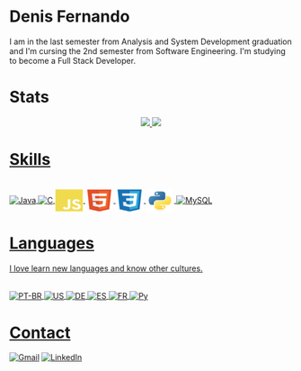 # Denis Fernando

I am in the last semester from Analysis and System Development graduation and I'm cursing the 2nd semester from Software Engineering. I'm studying to become a Full Stack Developer.

  # Stats

<div align="center">
  <a href="https://github.com/DenFerOli">
  <img height="140em" src="https://github-readme-stats.vercel.app/api?username=denferoli&show_icons=true&theme=dark&include_all_commits=true&count_private=true"/>
  <img height="140em" src="https://github-readme-stats.vercel.app/api/top-langs/?username=denferoli&layout=compact&langs_count=7&theme=dark"/>
</div>
  
  # Skills
  
<div style="display: inline_block"><br>
  <img align="center" alt="Java" height="40" width="50" src="https://cdn.jsdelivr.net/gh/devicons/devicon/icons/java/java-original.svg" title="Java" />
  <img align="center" alt="C" height="40" width="50" src="https://cdn.jsdelivr.net/gh/devicons/devicon/icons/c/c-original.svg" title="C" />
  <img align="center" alt="JavaScript" height="40" width="50" src="https://raw.githubusercontent.com/devicons/devicon/master/icons/javascript/javascript-plain.svg" title="JavaScript">
  <img align="center" alt="HTML" height="40" width="50" src="https://raw.githubusercontent.com/devicons/devicon/master/icons/html5/html5-original.svg" title="HTML">
  <img align="center" alt="CSS" height="40" width="50" src="https://raw.githubusercontent.com/devicons/devicon/master/icons/css3/css3-original.svg" title="CSS">
  <img align="center" alt="Python" height="40" width="50" src="https://raw.githubusercontent.com/devicons/devicon/master/icons/python/python-original.svg" title="Python">
  <img align="center" alt="MySQL" height="40" width="50" src="https://cdn.jsdelivr.net/gh/devicons/devicon/icons/mysql/mysql-original.svg" title="MySQL" />
</div>
  
  ##
  
  # Languages
  
  I love learn new languages and know other cultures.
  <div style="display: inline_block"><br>
  <img align="center" alt="PT-BR" height="40" width="40" src="https://user-images.githubusercontent.com/93955038/142084987-dc9d83a6-74e1-40d8-9a47-d9156eaa065f.png" title="Português" />
  <img align="center" alt="US" height="40" width="40" src="https://user-images.githubusercontent.com/93955038/142084633-5ff1ec86-b6c3-48b2-9e65-6ac52702f369.png" title="English" />
  <img align="center" alt="DE" height="40" width="40" src="https://user-images.githubusercontent.com/93955038/142085255-aec11c2f-34c7-4da6-8536-60988fad6b1d.png" title="Deutsche" />
  <img align="center" alt="ES" height="40" width="40" src="https://user-images.githubusercontent.com/93955038/142085531-43c9a468-d2ff-48c2-8241-372a448753f5.png" title="Español" />
  <img align="center" alt="FR" height="40" width="40" src="https://user-images.githubusercontent.com/93955038/142085359-30fc88f4-be89-45d8-9816-b4571eb4f0ed.png" title="Français" />
  <img align="center" alt="Ру" height="40" width="40" src="https://user-images.githubusercontent.com/93955038/142085586-5c4a671b-69b7-40a1-bc39-fe927b038c2e.png" title="Русский" />
  </div>
  
  ##
  
  # Contact
 
<div>  	
  <a href = "mailto:deniferoli@gmail.com"><img src="https://img.shields.io/badge/-Gmail-%23333?style=for-the-badge&logo=gmail&logoColor=white" target="_blank" title="Gmail"></a>
  <a href="https://www.linkedin.com/in/denis-fer-oli/" target="_blank"><img src="https://img.shields.io/badge/-LinkedIn-%230077B5?style=for-the-badge&logo=linkedin&logoColor=white" target="_blank" title="LinkedIn"></a> 

</div>
